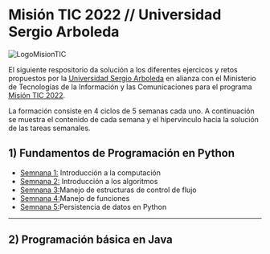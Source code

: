 # Misión TIC 2022 // Universidad Sergio Arboleda

<img align="center" src="https://github.com/dsernag/dsernag/blob/main/logos/misionTIC.jpg" alt="LogoMisionTIC" />

El siguiente respositorio da solución a los diferentes ejercicos y retos propuestos por la [Universidad Sergio Arboleda](https://misiontic2022.usergioarboleda.edu.co/) en alianza con el Ministerio de Tecnologías de la Información y las Comunicaciones para el programa [Misión TIC 2022](https://www.misiontic2022.gov.co/portal/).

La formación consiste en 4 ciclos de 5 semanas cada uno. A continuación se muestra el contenido de cada semana y el hipervínculo hacia la solución de las tareas semanales.

## 1) Fundamentos de Programación en Python

* [Semnana 1:](https://github.com/dsernag/MisionTICUSA2022/tree/main/Ciclo1Python/Semana1) Introducción a la computación
* [Semnana 2:](https://github.com/dsernag/MisionTICUSA2022/tree/main/Ciclo1Python/Semana2) Introducción a los algoritmos
* [Semnana 3:](https://github.com/dsernag/MisionTICUSA2022/tree/main/Ciclo1Python/Semana3)Manejo de estructuras de control de flujo
* [Semnana 4:](https://github.com/dsernag/MisionTICUSA2022/tree/main/Ciclo1Python/Semana4)Manejo de funciones
* [Semnana 5:](https://github.com/dsernag/MisionTICUSA2022/tree/main/Ciclo1Python/Semana5)Persistencia de datos en Python
___

## 2) Programación básica en Java
